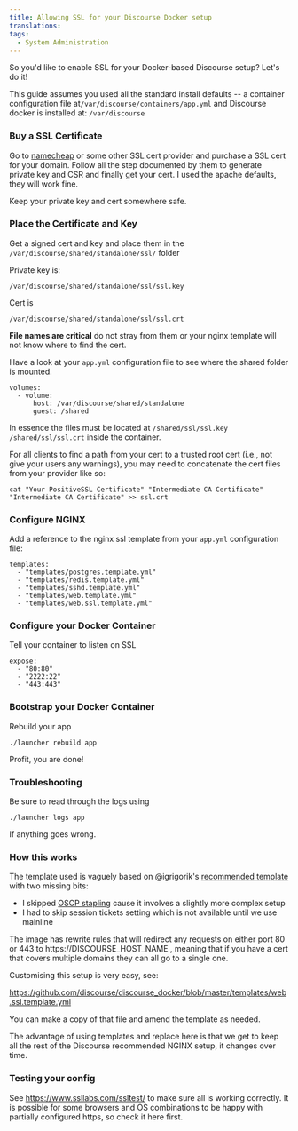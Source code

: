 ```yaml
---
title: Allowing SSL for your Discourse Docker setup
translations:
tags:
  - System Administration
---
```


So you'd like to enable SSL for your Docker-based Discourse setup? Let's do it! 

This guide assumes you used all the standard install defaults -- a container configuration file at`/var/discourse/containers/app.yml` and Discourse docker is installed at: `/var/discourse`

### Buy a SSL Certificate

Go to [namecheap][1] or some other SSL cert provider and purchase a SSL cert for your domain. Follow all the step documented by them to generate private key and CSR and finally get your cert. I used the apache defaults, they will work fine. 

Keep your private key and cert somewhere safe. 

### Place the Certificate and Key

Get a signed cert and key and place them in the `/var/discourse/shared/standalone/ssl/` folder 

Private key is:

 `/var/discourse/shared/standalone/ssl/ssl.key`

Cert is 

 `/var/discourse/shared/standalone/ssl/ssl.crt`

**File names are critical** do not stray from them or your nginx template will not know where to find the cert. 

Have a look at your `app.yml` configuration file to see where the shared folder is mounted. 

    volumes:
      - volume:
          host: /var/discourse/shared/standalone
          guest: /shared

In essence the files must be located at `/shared/ssl/ssl.key` `/shared/ssl/ssl.crt` inside the container.  

For all clients to find a path from your cert to a trusted root cert (i.e., not give your users any warnings), you may need to concatenate the cert files from your provider like so:

    cat "Your PositiveSSL Certificate" "Intermediate CA Certificate" "Intermediate CA Certificate" >> ssl.crt

### Configure NGINX

Add a reference to the nginx ssl template from your `app.yml` configuration file:

    templates:
      - "templates/postgres.template.yml"
      - "templates/redis.template.yml"
      - "templates/sshd.template.yml"
      - "templates/web.template.yml"
      - "templates/web.ssl.template.yml"

### Configure your Docker Container

Tell your container to listen on SSL

    expose:
      - "80:80"
      - "2222:22"
      - "443:443"

### Bootstrap your Docker Container

Rebuild your app

```
./launcher rebuild app
```

Profit, you are done!


### Troubleshooting

Be sure to read through the logs using 

```
./launcher logs app
```

If anything goes wrong. 

### How this works

The template used is vaguely based on @igrigorik's [recommended template][2] with two missing bits:

- I skipped [OSCP stapling][4] cause it involves a slightly more complex setup 
- I had to skip session tickets setting which is not available until we use mainline

The image has rewrite rules that will redirect any requests on either port 80 or 443 to https://DISCOURSE_HOST_NAME , meaning that if you have a cert that covers multiple domains they can all go to a single one. 

Customising this setup is very easy, see: 

https://github.com/discourse/discourse_docker/blob/master/templates/web.ssl.template.yml

You can make a copy of that file and amend the template as needed. 

The advantage of using templates and replace here is that we get to keep all the rest of the Discourse recommended NGINX setup, it changes over time. 

### Testing your config

See https://www.ssllabs.com/ssltest/ to make sure all is working correctly. It is possible for some browsers and OS combinations to be happy with partially configured https, so check it here first.

  [1]: https://www.namecheap.com
  [2]: https://meta.discourse.org/t/nginx-nginx-and-docker/13299/10?u=sam
  [4]: http://chimera.labs.oreilly.com/books/1230000000545/ch04.html#_ocsp_stapling